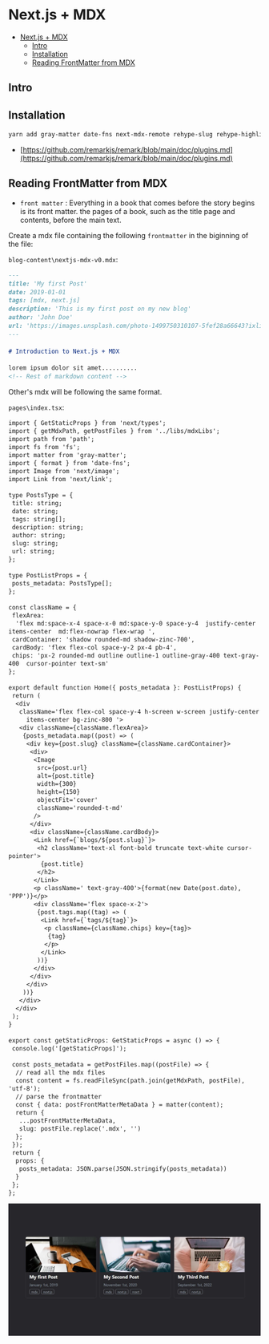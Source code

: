 
# Next.js + MDX

- [Next.js + MDX](#nextjs--mdx)
  - [Intro](#intro)
  - [Installation](#installation)
  - [Reading FrontMatter from MDX](#reading-frontmatter-from-mdx)

## Intro

## Installation

```bash
yarn add gray-matter date-fns next-mdx-remote rehype-slug rehype-highlight highlight.js
```

- [https://github.com/remarkjs/remark/blob/main/doc/plugins.md](https://github.com/remarkjs/remark/blob/main/doc/plugins.md)

## Reading FrontMatter from MDX

- `front matter` : Everything in a book that comes before the story begins is its front matter. the pages of a book, such as the title page and contents, before the main text.

Create a mdx file containing the following `frontmatter` in the biginning of the file:

`blog-content\nextjs-mdx-v0.mdx`:

```md
---
title: 'My first Post'
date: 2019-01-01
tags: [mdx, next.js]
description: 'This is my first post on my new blog'
author: 'John Doe'
url: 'https://images.unsplash.com/photo-1499750310107-5fef28a66643?ixlib=rb-1.2.1&ixid=MnwxMjA3fDB8MHxwaG90by1wYWdlfHx8fGVufDB8fHx8&auto=format&fit=crop&w=870&q=80'
---

# Introduction to Next.js + MDX

lorem ipsum dolor sit amet..........
<!-- Rest of markdown content -->

```

Other's mdx will be following the same format.

`pages\index.tsx`:

```tsx
import { GetStaticProps } from 'next/types';
import { getMdxPath, getPostFiles } from '../libs/mdxLibs';
import path from 'path';
import fs from 'fs';
import matter from 'gray-matter';
import { format } from 'date-fns';
import Image from 'next/image';
import Link from 'next/link';

type PostsType = {
 title: string;
 date: string;
 tags: string[];
 description: string;
 author: string;
 slug: string;
 url: string;
};

type PostListProps = {
 posts_metadata: PostsType[];
};

const className = {
 flexArea:
  'flex md:space-x-4 space-x-0 md:space-y-0 space-y-4  justify-center items-center  md:flex-nowrap flex-wrap ',
 cardContainer: 'shadow rounded-md shadow-zinc-700',
 cardBody: 'flex flex-col space-y-2 px-4 pb-4',
 chips: 'px-2 rounded-md outline outline-1 outline-gray-400 text-gray-400  cursor-pointer text-sm'
};

export default function Home({ posts_metadata }: PostListProps) {
 return (
  <div
   className='flex flex-col space-y-4 h-screen w-screen justify-center
     items-center bg-zinc-800 '>
   <div className={className.flexArea}>
    {posts_metadata.map((post) => (
     <div key={post.slug} className={className.cardContainer}>
      <div>
       <Image
        src={post.url}
        alt={post.title}
        width={300}
        height={150}
        objectFit='cover'
        className='rounded-t-md'
       />
      </div>
      <div className={className.cardBody}>
       <Link href={`blogs/${post.slug}`}>
        <h2 className='text-xl font-bold truncate text-white cursor-pointer'>
         {post.title}
        </h2>
       </Link>
       <p className=' text-gray-400'>{format(new Date(post.date), 'PPP')}</p>
       <div className='flex space-x-2'>
        {post.tags.map((tag) => (
         <Link href={`tags/${tag}`}>
          <p className={className.chips} key={tag}>
           {tag}
          </p>
         </Link>
        ))}
       </div>
      </div>
     </div>
    ))}
   </div>
  </div>
 );
}

export const getStaticProps: GetStaticProps = async () => {
 console.log('[getStaticProps]');

 const posts_metadata = getPostFiles.map((postFile) => {
  // read all the mdx files
  const content = fs.readFileSync(path.join(getMdxPath, postFile), 'utf-8');
  // parse the frontmatter
  const { data: postFrontMatterMetaData } = matter(content);
  return {
   ...postFrontMatterMetaData,
   slug: postFile.replace('.mdx', '')
  };
 });
 return {
  props: {
   posts_metadata: JSON.parse(JSON.stringify(posts_metadata))
  }
 };
};

```

<div align="center">
<img src="img/fmatter.jpg" alt="fmatter.jpg" width="800px">
</div>
